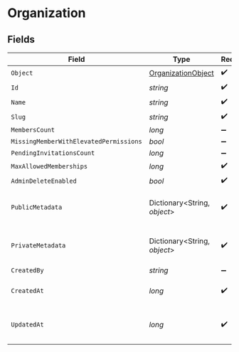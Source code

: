# Organization


## Fields

| Field                                                               | Type                                                                | Required                                                            | Description                                                         | Example                                                             |
| ------------------------------------------------------------------- | ------------------------------------------------------------------- | ------------------------------------------------------------------- | ------------------------------------------------------------------- | ------------------------------------------------------------------- |
| `Object`                                                            | [OrganizationObject](../../Models/Components/OrganizationObject.md) | :heavy_check_mark:                                                  | N/A                                                                 | organization                                                        |
| `Id`                                                                | *string*                                                            | :heavy_check_mark:                                                  | N/A                                                                 | org_123                                                             |
| `Name`                                                              | *string*                                                            | :heavy_check_mark:                                                  | N/A                                                                 | Acme Corp                                                           |
| `Slug`                                                              | *string*                                                            | :heavy_check_mark:                                                  | N/A                                                                 | acme-corp                                                           |
| `MembersCount`                                                      | *long*                                                              | :heavy_minus_sign:                                                  | N/A                                                                 | 150                                                                 |
| `MissingMemberWithElevatedPermissions`                              | *bool*                                                              | :heavy_minus_sign:                                                  | N/A                                                                 |                                                                     |
| `PendingInvitationsCount`                                           | *long*                                                              | :heavy_minus_sign:                                                  | N/A                                                                 |                                                                     |
| `MaxAllowedMemberships`                                             | *long*                                                              | :heavy_check_mark:                                                  | N/A                                                                 | 300                                                                 |
| `AdminDeleteEnabled`                                                | *bool*                                                              | :heavy_check_mark:                                                  | N/A                                                                 | true                                                                |
| `PublicMetadata`                                                    | Dictionary<String, *object*>                                        | :heavy_check_mark:                                                  | N/A                                                                 | {<br/>"public_info": "Info visible to everyone"<br/>}               |
| `PrivateMetadata`                                                   | Dictionary<String, *object*>                                        | :heavy_check_mark:                                                  | N/A                                                                 | {<br/>"internal_use_only": "Sensitive data"<br/>}                   |
| `CreatedBy`                                                         | *string*                                                            | :heavy_minus_sign:                                                  | N/A                                                                 | user_123456                                                         |
| `CreatedAt`                                                         | *long*                                                              | :heavy_check_mark:                                                  | Unix timestamp of creation.<br/>                                    | 1625078400                                                          |
| `UpdatedAt`                                                         | *long*                                                              | :heavy_check_mark:                                                  | Unix timestamp of last update.<br/>                                 | 1625164800                                                          |